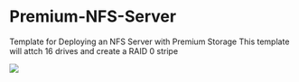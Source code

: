 # Premium-NFS-Server
Template for Deploying an NFS Server with Premium Storage
This template will attch 16 drives and create a RAID 0 stripe

<a href="https://portal.azure.com/#create/Microsoft.Template/uri/https%3A%2F%2Fraw.githubusercontent.com%2FthovarMS%2FPremium-NFS-Server%2Fmaster%2Fazuredeploy.json" target="_blank">
    <img src="http://azuredeploy.net/deploybutton.png"/>
</a>

